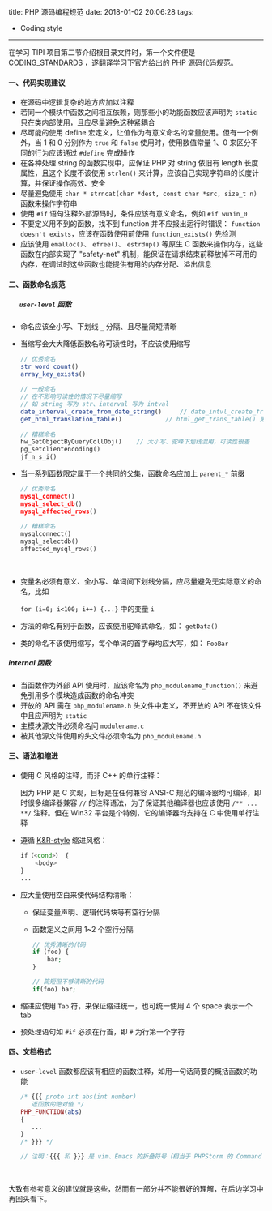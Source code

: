 title: PHP 源码编程规范
date: 2018-01-02 20:06:28
tags: 

- Coding style

---

在学习 TIPI 项目第二节介绍根目录文件时，第一个文件便是 [CODING_STANDARDS](https://github.com/php/php-src/blob/master/CODING_STANDARDS) ，遂翻译学习下官方给出的 PHP 源码代码规范。

<!-- more -->



#### 一、代码实现建议

-   在源码中逻辑复杂的地方应加以注释
-   若同一个模块中函数之间相互依赖，则那些小的功能函数应该声明为 `static` 只在类内部使用，且应尽量避免这种紧耦合
-   尽可能的使用 define 宏定义，让值作为有意义命名的常量使用。但有一个例外，当 1 和 0 分别作为 `true` 和 `false` 使用时，使用数值常量 1、0 来区分不同的行为应该通过 `#define` 完成操作
-   在各种处理 string 的函数实现中，应保证 PHP 对 string 依旧有 length 长度属性，且这个长度不该使用 `strlen()` 来计算，应该自己实现字符串的长度计算，并保证操作高效、安全
-   尽量避免使用 `char * strncat(char *dest, const char *src, size_t n)` 函数来操作字符串
-   使用 `#if` 语句注释外部源码时，条件应该有意义命名，例如 `#if wuYin_0` 
-   不要定义用不到的函数，找不到 function 并不应报出运行时错误： `function doesn't exists`，应该在函数使用前使用 `function_exists()` 先检测
-   应该使用 `emalloc()`、 `efree()`、 `estrdup()` 等原生 C 函数来操作内存，这些函数在内部实现了 "safety-net" 机制，能保证在请求结束前释放掉不可用的内存，在调试时这些函数也能提供有用的内存分配、溢出信息



#### 二、函数命名规范

##### 	`	user-level` 函数

-   命名应该全小写、下划线 `_` 分隔、且尽量简短清晰

-   当缩写会大大降低函数名称可读性时，不应该使用缩写

    ```php
    // 优秀命名
    str_word_count()
    array_key_exists()
      
    // 一般命名
    // 在不影响可读性的情况下尽量缩写
    // 如 string 写为 str、interval 写为 intval   
    date_interval_create_from_date_string()		// date_intvl_create_from_date_str() 更好
    get_html_translation_table()			// html_get_trans_table() 更好
      
    // 糟糕命名
    hw_GetObjectByQueryCollObj()	// 大小写、驼峰下划线混用，可读性很差
    pg_setclientencoding()
    jf_n_s_i()
    ```

-   当一系列函数限定属于一个共同的父集，函数命名应加上 `parent_*` 前缀

    ```php
    // 优秀命名
    mysql_connect()
    mysql_select_db()
    mysql_affected_rows()
      
    // 糟糕命名
    mysqlconnect()
    mysql_selectdb()
    affected_mysql_rows()  
    ```

    ​

-   变量名必须有意义、全小写、单词间下划线分隔，应尽量避免无实际意义的命名，比如

    `for (i=0; i<100; i++) {...}` 中的变量 `i`

-   方法的命名有别于函数，应该使用驼峰式命名，如： `getData()`

-   类的命名不该使用缩写，每个单词的首字母均应大写，如： `FooBar` 



##### internal 函数

-   当函数作为外部 API 使用时，应该命名为 `php_modulename_function()` 来避免引用多个模块造成函数的命名冲突
-   开放的 API 需在 `php_modulename.h` 头文件中定义，不开放的 API 不在该文件中且应声明为 `static`
-   主模块源文件必须命名问 `modulename.c`
-   被其他源文件使用的头文件必须命名为 `php_modulename.h`



#### 三、语法和缩进

-   使用 C 风格的注释，而非 C++ 的单行注释：

    因为 PHP 是 C 实现，目标是在任何兼容 ANSI-C 规范的编译器均可编译，即时很多编译器兼容 `//` 的注释语法，为了保证其他编译器也应该使用 `/** ... **/` 注释。但在 Win32 平台是个特例，它的编译器均支持在 C 中使用单行注释

-   遵循 [K&R-style](http://www.catb.org/~esr/jargon/html/I/indent-style.html)  缩进风格：

    ```php
    if（<cond>） { 
        <body> 
    }
    ...
    ```

-   应大量使用空白来使代码结构清晰：

    -   保证变量声明、逻辑代码块等有空行分隔

    -   函数定义之间用 1~2 个空行分隔

        ```php
        // 优秀清晰的代码
        if (foo) {
        	bar;
        }

        // 简短但不够清晰的代码
        if(foo) bar;
        ```

-   缩进应使用 `Tab` 符，来保证缩进统一，也可统一使用 4 个 space 表示一个 tab

-   预处理语句如 `#if` 必须在行首，即 `#` 为行第一个字符

#### 四、文档格式

-   `user-level` 函数都应该有相应的函数注释，如用一句话简要的概括函数的功能

    ```php
    /* {{{ proto int abs(int number)
       返回数的绝对值 */
    PHP_FUNCTION(abs)
    {
       ...
    }
    /* }}} */

    // 注明：{{{ 和 }}} 是 vim、Emacs 的折叠符号（相当于 PHPStorm 的 Command + .）
    ```

    ​


大致有参考意义的建议就是这些，然而有一部分并不能很好的理解，在后边学习中再回头看下。